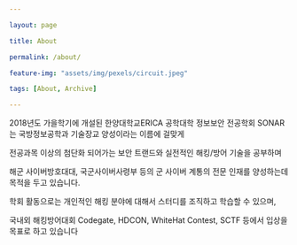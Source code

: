 ```yaml
---

layout: page

title: About

permalink: /about/

feature-img: "assets/img/pexels/circuit.jpeg"

tags: [About, Archive]

---
```


2018년도 가을학기에 개설된 한양대학교ERICA 공학대학 정보보안 전공학회 SONAR는 국방정보공학과 기술장교 양성이라는 이름에 걸맞게

전공과목 이상의 첨단화 되어가는 보안 트랜드와 실전적인 해킹/방어 기술을 공부하며

해군 사이버방호대대, 국군사이버사령부 등의 군 사이버 계통의 전문 인재를 양성하는데 목적을 두고 있습니다.

학회 활동으로는 개인적인 해킹 분야에 대해서 스터디를 조직하고 학습할 수 있으며,

국내외 해킹방어대회 Codegate, HDCON, WhiteHat Contest, SCTF 등에서 입상을 목표로 하고 있습니다
